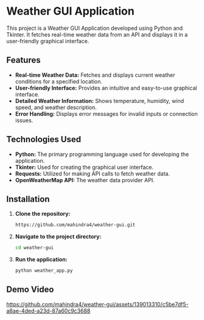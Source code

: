 # Weather GUI Application

This project is a Weather GUI Application developed using Python and Tkinter. It fetches real-time weather data from an API and displays it in a user-friendly graphical interface.

## Features

- **Real-time Weather Data:** Fetches and displays current weather conditions for a specified location.
- **User-friendly Interface:** Provides an intuitive and easy-to-use graphical interface.
- **Detailed Weather Information:** Shows temperature, humidity, wind speed, and weather description.
- **Error Handling:** Displays error messages for invalid inputs or connection issues.

## Technologies Used

- **Python:** The primary programming language used for developing the application.
- **Tkinter:** Used for creating the graphical user interface.
- **Requests:** Utilized for making API calls to fetch weather data.
- **OpenWeatherMap API:** The weather data provider API.

## Installation

1. **Clone the repository:**
   ```bash
   https://github.com/mahindra4/weather-gui.git
1. **Navigate to the project directory:**
   ```bash
   cd weather-gui
2. **Run the application:**
   ```bash
   python weather_app.py

## Demo Video



https://github.com/mahindra4/weather-gui/assets/139013310/c5be7df5-a8ae-4ded-a23d-87a60c9c3688

